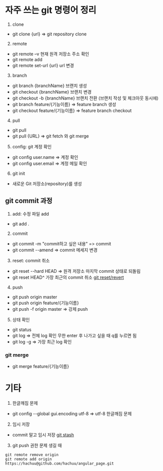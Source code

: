 # 자주 쓰는 git 명령어 정리

1. clone 
- git clone {url} => git repository clone

2. remote
- git remote –v 현재 원격 저장소 주소 확인
- git remote add 
- git remote set-url {url} url 변경

3. branch
- git branch {branchName} 브랜치 생성
- git checkout {branchName} 브랜치 변경
- git checkout -b {branchName} 브랜치 전환 (브랜치 작성 및 체크아웃 동시에)
- git branch feature/{기능이름} => feature branch 생성
- git checkout feature/{기능이름} => feature branch checkout

4. pull
- git pull
- git pull {URL} => git fetch 와 git merge

5. config: git 계정 확인
- git config user.name => 계정 확인
- git config user.email => 계정 메일 확인

6. git init
- 새로운 Git 저장소(repository)를 생성

## git commit 과정

1. add: 수정 파일 add
- git add .

2. commit
- git commit -m "commit하고 싶은 내용" => commit
- git commit --amend  => commit 메세지 변경

3. reset: commit 취소
- git reset --hard HEAD => 원격 저장소 마지막 commit 상태로 되돌림
- git reset HEAD^ 가장 최근의 commit 취소
[git reset/revert](https://www.devpools.kr/2017/02/05/%EC%B4%88%EB%B3%B4%EC%9A%A9-git-%EB%90%98%EB%8F%8C%EB%A6%AC%EA%B8%B0-reset-revert/)
4. push
- git push origin master
- git push origin feature/{기능이름}
- git push -f origin master => 강제 push

5. 상태 확인
- git status
- git log => 전체 log 확인 무한 enter 후 나가고 싶을 때 q를 누르면 됨
- git log -g => 가장 최근 log 확인

### git merge
- git merge feature/{기능이름}

# 기타
1. 한글깨짐 문제
- git config --global gui.encoding utf-8 => utf-8 한글깨짐 문제
2. 임시 저장
- commit 말고 임시 저장 [git stash](https://m.blog.naver.com/PostView.nhn?blogId=lucy9211&logNo=221453954198&proxyReferer=https:%2F%2Fwww.google.com%2F)
3. git push 권한 문제 생길 때
```
git remote remove origin
git remote add origin https://hachuu@github.com/hachuu/angular_page.git
```

